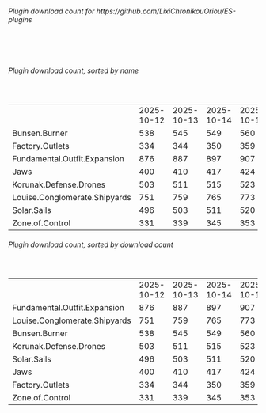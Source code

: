 <h6>Plugin download count for https://github.com/LixiChronikouOriou/ES-plugins</h6><br>
<br>
<h6>Plugin download count, sorted by name</h6><sub><sup><br>
<table>
	<tr>
		<td></td>
		<td>2025-10-12</td>
		<td>2025-10-13</td>
		<td>2025-10-14</td>
		<td>2025-10-15</td>
		<td>2025-10-16</td>
		<td>2025-10-17</td>
		<td>2025-10-18</td>
		<td>today +</td>
	</tr>
	<tr>
		<td>Bunsen.Burner</td>
		<td>538</td>
		<td>545</td>
		<td>549</td>
		<td>560</td>
		<td>568</td>
		<td>578</td>
		<td>579</td>
		<td>+ 1</td>
	</tr>
	<tr>
		<td>Factory.Outlets</td>
		<td>334</td>
		<td>344</td>
		<td>350</td>
		<td>359</td>
		<td>369</td>
		<td>380</td>
		<td>381</td>
		<td>+ 1</td>
	</tr>
	<tr>
		<td>Fundamental.Outfit.Expansion</td>
		<td>876</td>
		<td>887</td>
		<td>897</td>
		<td>907</td>
		<td>915</td>
		<td>931</td>
		<td>935</td>
		<td>+ 4</td>
	</tr>
	<tr>
		<td>Jaws</td>
		<td>400</td>
		<td>410</td>
		<td>417</td>
		<td>424</td>
		<td>433</td>
		<td>443</td>
		<td>444</td>
		<td>+ 1</td>
	</tr>
	<tr>
		<td>Korunak.Defense.Drones</td>
		<td>503</td>
		<td>511</td>
		<td>515</td>
		<td>523</td>
		<td>532</td>
		<td>542</td>
		<td>543</td>
		<td>+ 1</td>
	</tr>
	<tr>
		<td>Louise.Conglomerate.Shipyards</td>
		<td>751</td>
		<td>759</td>
		<td>765</td>
		<td>773</td>
		<td>783</td>
		<td>794</td>
		<td>797</td>
		<td>+ 3</td>
	</tr>
	<tr>
		<td>Solar.Sails</td>
		<td>496</td>
		<td>503</td>
		<td>511</td>
		<td>520</td>
		<td>530</td>
		<td>539</td>
		<td>540</td>
		<td>+ 1</td>
	</tr>
	<tr>
		<td>Zone.of.Control</td>
		<td>331</td>
		<td>339</td>
		<td>345</td>
		<td>353</td>
		<td>361</td>
		<td>372</td>
		<td>373</td>
		<td>+ 1</td>
	</tr>
</table>
</sub></sup>
<h6>Plugin download count, sorted by download count</h6><sub><sup><br>
<table>
	<tr>
		<td></td>
		<td>2025-10-12</td>
		<td>2025-10-13</td>
		<td>2025-10-14</td>
		<td>2025-10-15</td>
		<td>2025-10-16</td>
		<td>2025-10-17</td>
		<td>2025-10-18</td>
		<td>today +</td>
	</tr>
	<tr>
		<td>Fundamental.Outfit.Expansion</td>
		<td>876</td>
		<td>887</td>
		<td>897</td>
		<td>907</td>
		<td>915</td>
		<td>931</td>
		<td>935</td>
		<td>+ 4</td>
	</tr>
	<tr>
		<td>Louise.Conglomerate.Shipyards</td>
		<td>751</td>
		<td>759</td>
		<td>765</td>
		<td>773</td>
		<td>783</td>
		<td>794</td>
		<td>797</td>
		<td>+ 3</td>
	</tr>
	<tr>
		<td>Bunsen.Burner</td>
		<td>538</td>
		<td>545</td>
		<td>549</td>
		<td>560</td>
		<td>568</td>
		<td>578</td>
		<td>579</td>
		<td>+ 1</td>
	</tr>
	<tr>
		<td>Korunak.Defense.Drones</td>
		<td>503</td>
		<td>511</td>
		<td>515</td>
		<td>523</td>
		<td>532</td>
		<td>542</td>
		<td>543</td>
		<td>+ 1</td>
	</tr>
	<tr>
		<td>Solar.Sails</td>
		<td>496</td>
		<td>503</td>
		<td>511</td>
		<td>520</td>
		<td>530</td>
		<td>539</td>
		<td>540</td>
		<td>+ 1</td>
	</tr>
	<tr>
		<td>Jaws</td>
		<td>400</td>
		<td>410</td>
		<td>417</td>
		<td>424</td>
		<td>433</td>
		<td>443</td>
		<td>444</td>
		<td>+ 1</td>
	</tr>
	<tr>
		<td>Factory.Outlets</td>
		<td>334</td>
		<td>344</td>
		<td>350</td>
		<td>359</td>
		<td>369</td>
		<td>380</td>
		<td>381</td>
		<td>+ 1</td>
	</tr>
	<tr>
		<td>Zone.of.Control</td>
		<td>331</td>
		<td>339</td>
		<td>345</td>
		<td>353</td>
		<td>361</td>
		<td>372</td>
		<td>373</td>
		<td>+ 1</td>
	</tr>
</table>
</sub></sup>
